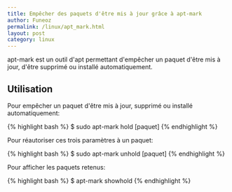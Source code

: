 ```yaml
---
title: Empêcher des paquets d'être mis à jour grâce à apt-mark
author: Funeoz
permalink: /linux/apt_mark.html
layout: post
category: linux
---
```


apt-mark est un outil d'apt permettant d'empêcher un paquet d'être mis à jour, d'être supprimé ou installé automatiquement. 

## Utilisation

Pour empêcher un paquet d'être mis à jour, supprimé ou installé automatiquement:

{% highlight bash %}
$ sudo apt-mark hold [paquet]
{% endhighlight %}

Pour réautoriser ces trois paramètres à un paquet:

{% highlight bash %}
$ sudo apt-mark unhold [paquet]
{% endhighlight %}

Pour afficher les paquets retenus:

{% highlight bash %}
$ apt-mark showhold
{% endhighlight %}





